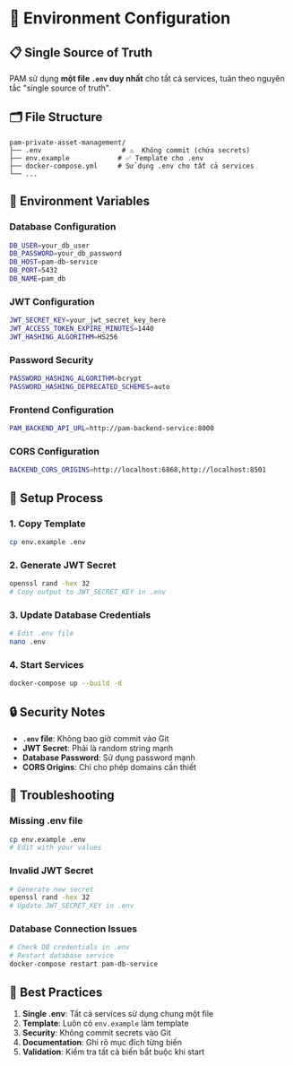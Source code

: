 # 🔧 Environment Configuration

## 📋 Single Source of Truth

PAM sử dụng **một file `.env` duy nhất** cho tất cả services, tuân theo nguyên tắc "single source of truth".

## 🗂️ File Structure

```
pam-private-asset-management/
├── .env                    # ⚠️  Không commit (chứa secrets)
├── env.example            # ✅ Template cho .env
├── docker-compose.yml     # Sử dụng .env cho tất cả services
└── ...
```

## 🔑 Environment Variables

### Database Configuration
```bash
DB_USER=your_db_user
DB_PASSWORD=your_db_password
DB_HOST=pam-db-service
DB_PORT=5432
DB_NAME=pam_db
```

### JWT Configuration
```bash
JWT_SECRET_KEY=your_jwt_secret_key_here
JWT_ACCESS_TOKEN_EXPIRE_MINUTES=1440
JWT_HASHING_ALGORITHM=HS256
```

### Password Security
```bash
PASSWORD_HASHING_ALGORITHM=bcrypt
PASSWORD_HASHING_DEPRECATED_SCHEMES=auto
```

### Frontend Configuration
```bash
PAM_BACKEND_API_URL=http://pam-backend-service:8000
```

### CORS Configuration
```bash
BACKEND_CORS_ORIGINS=http://localhost:6868,http://localhost:8501
```

## 🚀 Setup Process

### 1. Copy Template
```bash
cp env.example .env
```

### 2. Generate JWT Secret
```bash
openssl rand -hex 32
# Copy output to JWT_SECRET_KEY in .env
```

### 3. Update Database Credentials
```bash
# Edit .env file
nano .env
```

### 4. Start Services
```bash
docker-compose up --build -d
```

## 🔒 Security Notes

- **`.env` file**: Không bao giờ commit vào Git
- **JWT Secret**: Phải là random string mạnh
- **Database Password**: Sử dụng password mạnh
- **CORS Origins**: Chỉ cho phép domains cần thiết

## 🐛 Troubleshooting

### Missing .env file
```bash
cp env.example .env
# Edit with your values
```

### Invalid JWT Secret
```bash
# Generate new secret
openssl rand -hex 32
# Update JWT_SECRET_KEY in .env
```

### Database Connection Issues
```bash
# Check DB credentials in .env
# Restart database service
docker-compose restart pam-db-service
```

## 📝 Best Practices

1. **Single .env**: Tất cả services sử dụng chung một file
2. **Template**: Luôn có `env.example` làm template
3. **Security**: Không commit secrets vào Git
4. **Documentation**: Ghi rõ mục đích từng biến
5. **Validation**: Kiểm tra tất cả biến bắt buộc khi start
